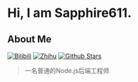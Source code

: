 # Hi, I am Sapphire611.

## About Me 

<p>

[![Bilibili](https://img.shields.io/badge/dynamic/json?labelColor=FE7398&logo=bilibili&logoColor=white&label=bilibili%20fans&color=00aeec&query=%24.data.totalSubs&url=https%3A%2F%2Fapi.spencerwoo.com%2Fsubstats%2F%3Fsource%3Dbilibili%26queryKey%3D17383192)](https://space.bilibili.com/17383192)
[![Zhihu](https://img.shields.io/badge/dynamic/json?color=142026&labelColor=0066ff&logo=zhihu&logoColor=white&label=zhihu%20fans&query=%24.data.totalSubs&url=https%3A%2F%2Fapi.spencerwoo.com%2Fsubstats%2F%3Fsource%3Dzhihu%26queryKey%3Dliu-li-yi-30)](https://www.zhihu.com/people/liu-li-yi-30)
[![Github Stars](https://img.shields.io/github/stars/sapphire611?color=faf408&label=github%20stars&logo=github)](https://github.com/sapphire611)

</p>

> 一名普通的Node.js后端工程师